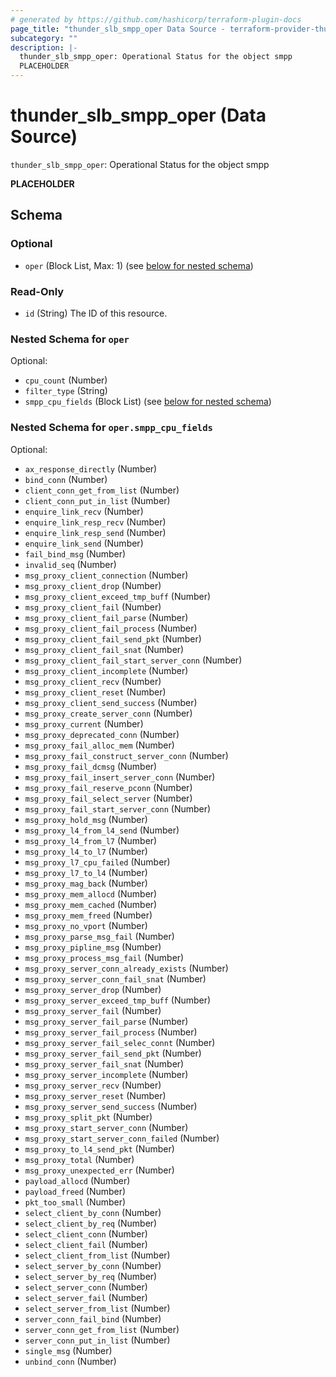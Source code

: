 ```yaml
---
# generated by https://github.com/hashicorp/terraform-plugin-docs
page_title: "thunder_slb_smpp_oper Data Source - terraform-provider-thunder"
subcategory: ""
description: |-
  thunder_slb_smpp_oper: Operational Status for the object smpp
  PLACEHOLDER
---
```


# thunder_slb_smpp_oper (Data Source)

`thunder_slb_smpp_oper`: Operational Status for the object smpp

__PLACEHOLDER__



<!-- schema generated by tfplugindocs -->
## Schema

### Optional

- `oper` (Block List, Max: 1) (see [below for nested schema](#nestedblock--oper))

### Read-Only

- `id` (String) The ID of this resource.

<a id="nestedblock--oper"></a>
### Nested Schema for `oper`

Optional:

- `cpu_count` (Number)
- `filter_type` (String)
- `smpp_cpu_fields` (Block List) (see [below for nested schema](#nestedblock--oper--smpp_cpu_fields))

<a id="nestedblock--oper--smpp_cpu_fields"></a>
### Nested Schema for `oper.smpp_cpu_fields`

Optional:

- `ax_response_directly` (Number)
- `bind_conn` (Number)
- `client_conn_get_from_list` (Number)
- `client_conn_put_in_list` (Number)
- `enquire_link_recv` (Number)
- `enquire_link_resp_recv` (Number)
- `enquire_link_resp_send` (Number)
- `enquire_link_send` (Number)
- `fail_bind_msg` (Number)
- `invalid_seq` (Number)
- `msg_proxy_client_connection` (Number)
- `msg_proxy_client_drop` (Number)
- `msg_proxy_client_exceed_tmp_buff` (Number)
- `msg_proxy_client_fail` (Number)
- `msg_proxy_client_fail_parse` (Number)
- `msg_proxy_client_fail_process` (Number)
- `msg_proxy_client_fail_send_pkt` (Number)
- `msg_proxy_client_fail_snat` (Number)
- `msg_proxy_client_fail_start_server_conn` (Number)
- `msg_proxy_client_incomplete` (Number)
- `msg_proxy_client_recv` (Number)
- `msg_proxy_client_reset` (Number)
- `msg_proxy_client_send_success` (Number)
- `msg_proxy_create_server_conn` (Number)
- `msg_proxy_current` (Number)
- `msg_proxy_deprecated_conn` (Number)
- `msg_proxy_fail_alloc_mem` (Number)
- `msg_proxy_fail_construct_server_conn` (Number)
- `msg_proxy_fail_dcmsg` (Number)
- `msg_proxy_fail_insert_server_conn` (Number)
- `msg_proxy_fail_reserve_pconn` (Number)
- `msg_proxy_fail_select_server` (Number)
- `msg_proxy_fail_start_server_conn` (Number)
- `msg_proxy_hold_msg` (Number)
- `msg_proxy_l4_from_l4_send` (Number)
- `msg_proxy_l4_from_l7` (Number)
- `msg_proxy_l4_to_l7` (Number)
- `msg_proxy_l7_cpu_failed` (Number)
- `msg_proxy_l7_to_l4` (Number)
- `msg_proxy_mag_back` (Number)
- `msg_proxy_mem_allocd` (Number)
- `msg_proxy_mem_cached` (Number)
- `msg_proxy_mem_freed` (Number)
- `msg_proxy_no_vport` (Number)
- `msg_proxy_parse_msg_fail` (Number)
- `msg_proxy_pipline_msg` (Number)
- `msg_proxy_process_msg_fail` (Number)
- `msg_proxy_server_conn_already_exists` (Number)
- `msg_proxy_server_conn_fail_snat` (Number)
- `msg_proxy_server_drop` (Number)
- `msg_proxy_server_exceed_tmp_buff` (Number)
- `msg_proxy_server_fail` (Number)
- `msg_proxy_server_fail_parse` (Number)
- `msg_proxy_server_fail_process` (Number)
- `msg_proxy_server_fail_selec_connt` (Number)
- `msg_proxy_server_fail_send_pkt` (Number)
- `msg_proxy_server_fail_snat` (Number)
- `msg_proxy_server_incomplete` (Number)
- `msg_proxy_server_recv` (Number)
- `msg_proxy_server_reset` (Number)
- `msg_proxy_server_send_success` (Number)
- `msg_proxy_split_pkt` (Number)
- `msg_proxy_start_server_conn` (Number)
- `msg_proxy_start_server_conn_failed` (Number)
- `msg_proxy_to_l4_send_pkt` (Number)
- `msg_proxy_total` (Number)
- `msg_proxy_unexpected_err` (Number)
- `payload_allocd` (Number)
- `payload_freed` (Number)
- `pkt_too_small` (Number)
- `select_client_by_conn` (Number)
- `select_client_by_req` (Number)
- `select_client_conn` (Number)
- `select_client_fail` (Number)
- `select_client_from_list` (Number)
- `select_server_by_conn` (Number)
- `select_server_by_req` (Number)
- `select_server_conn` (Number)
- `select_server_fail` (Number)
- `select_server_from_list` (Number)
- `server_conn_fail_bind` (Number)
- `server_conn_get_from_list` (Number)
- `server_conn_put_in_list` (Number)
- `single_msg` (Number)
- `unbind_conn` (Number)


